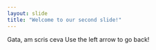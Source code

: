 ```yaml
---
layout: slide
title: "Welcome to our second slide!"
---
```

Gata, am scris ceva
Use the left arrow to go back!